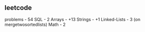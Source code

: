 ## leetcode
problems - 54
SQL - 2
Arrays - +13
Strings - +1
Linked-Lists - 3 (on mergetwosortedlists)
Math - 2